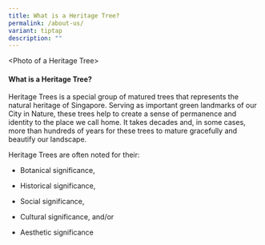 ```yaml
---
title: What is a Heritage Tree?
permalink: /about-us/
variant: tiptap
description: ""
---
```

<p>&lt;Photo of a Heritage Tree&gt;</p>
<h4><strong>What is a Heritage Tree?</strong></h4>
<p>Heritage Trees is a special group of matured trees that represents the
natural heritage of Singapore. Serving as important green landmarks of
our City in Nature, these trees help to create a sense of permanence and
identity to the place we call home. It takes decades and, in some cases,
more than hundreds of years for these trees to mature gracefully and beautify
our landscape.</p>
<p>Heritage Trees are often noted for their:</p>
<ul data-tight="true" class="tight">
<li>
<p>Botanical significance,</p>
</li>
<li>
<p>Historical significance,</p>
</li>
<li>
<p>Social significance,</p>
</li>
<li>
<p>Cultural significance, and/or</p>
</li>
<li>
<p>Aesthetic significance</p>
<p></p>
</li>
</ul>
<p></p>